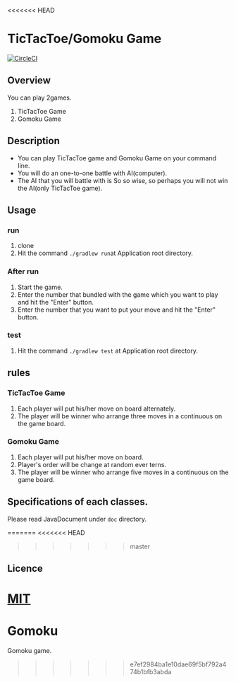 <<<<<<< HEAD
# TicTacToe/Gomoku Game
[![CircleCI](https://circleci.com/gh/SekiguchiKai/Gomoku.svg?style=svg)](https://circleci.com/gh/SekiguchiKai/Gomoku)


## Overview
You can play 2games.<br>

1. TicTacToe Game
2. Gomoku Game
 
## Description
* You can play TicTacToe game and Gomoku Game on your command line.<br>
* You will do an one-to-one battle with AI(computer).
* The AI that you will battle with is So so wise, so perhaps you will not win the AI(only TicTacToe game).
 
## Usage
 
### run
1. clone
2. Hit the command ```./gradlew run```at Application root directory.

 
### After run
1. Start the game.
2. Enter the number that bundled with the game which you want to play and hit the "Enter" button.
3. Enter the number that you want to put your move and hit the "Enter" button.
 
### test
1. Hit the command ```./gradlew test``` at Application root directory.
 
## rules
### TicTacToe Game
1. Each player will put his/her move on board alternately.
2. The player will be winner who arrange three moves in a continuous on the game board.
 
### Gomoku Game 
1. Each player will put his/her move on board.
2. Player's order will be change at random ever terns.
3. The player will be winner who arrange five moves in a continuous on the game board.
 
## Specifications of each classes.
 Please read JavaDocument under ```doc``` directory.
 
=======
<<<<<<< HEAD
>>>>>>> master
## Licence
  [MIT](https://github.com/tcnksm/tool/blob/master/LICENCE)
=======
# Gomoku
Gomoku game.
>>>>>>> e7ef2984ba1e10dae69f5bf792a474b1bfb3abda
